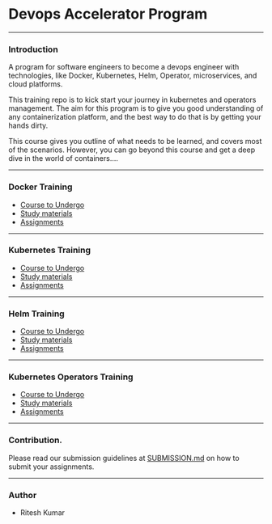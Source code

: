 # Devops Accelerator Program
---
### Introduction

A program for software engineers to become a devops engineer with technologies, like Docker, Kubernetes, Helm, Operator, microservices, and cloud platforms. 

This training repo is to kick start your journey in kubernetes and operators management. The aim for this program is to give you
good understanding of any containerization platform, and the best way to do that is by getting your hands dirty.

This course gives you outline of what needs to be learned, and covers most of the scenarios. However, you can go beyond this
course and get a deep dive in the world of containers....

---

### Docker Training

- [Course to Undergo](https://www.youtube.com/watch?v=zJ6WbK9zFpI&list=PL2We04F3Y_42mOz2jsBqB_TOGIgaB8KkL)
- [Study materials](./docs/docker/StudyMaterials.md)
- [Assignments](./docs/docker/Assignments.md)

---

### Kubernetes Training

- [Course to Undergo](https://www.udemy.com/course/certified-kubernetes-application-developer/)
- [Study materials](./docs/kubernetes/StudyMaterials.md)
- [Assignments](./docs/kubernetes/Assignments.md)

---

### Helm Training

- [Course to Undergo](https://www.youtube.com/watch?v=kJscDZfHXrQ)
- [Study materials](./docs/helm/StudyMaterials.md)
- [Assignments](./docs/helm/Assignments.md)

---


### Kubernetes Operators Training

- [Course to Undergo](https://www.youtube.com/watch?v=5XZZxhwb_xs)
- [Study materials](./docs/kubernetesOperators/StudyMaterials.md)
- [Assignments](./docs/kubernetesOperators/Assignments.md)

---

### Contribution.

Please read our submission guidelines at [SUBMISSION.md](./SUBMISSION.md) on how to submit your assignments. 

---

### Author

- Ritesh Kumar